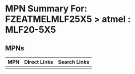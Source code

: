 



# MPN Summary For: FZEATMELMLF25X5 > atmel : MLF20-5X5

## MPNs
  

|MPN|Direct Links|Search Links|
| :--- | :--- | :--- |
||||
